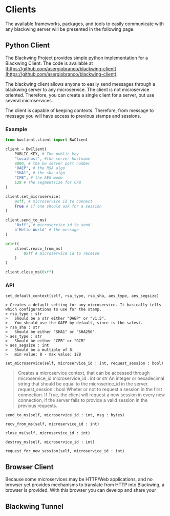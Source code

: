 # Clients

The available frameworks, packages, and tools to easily communicate with any blackwing server will be presented in the following page. 

## Python Client

The Blackwing Project provides simple python implementation for a Blackwing Client. The code is available at [https://github.com/asergiobranco/blackwing-client](https://github.com/asergiobranco/blackwing-client).

The blackwing client allows anyone to easily send messages through a blackwing server to any microservice.
The client is not microservice oriented. Therefore, you can create a single client for a server, but use several microservices.

The client is capable of keeping contexts. Therefore, from message to message you will have access to previous stamps and sessions.



### Example

```python
from bwclient.client import BwClient

client = BwClient(
    PUBLIC_KEY, # The public key
    "localhost", #the server hostname 
    8000, # the bw server port number
    "OAEP", # the RSA algo
    "SHA1", # the sha algo 
    "CFB", # the AES mode
    128 # The segmentsize for CFB
)

client.set_microservice(
    0xff, # microservice id to connect
    True # if one should ask for a session
) 

client.send_to_ms(
    '0xff', # microservice id to send
    b'Hello World' # the message
)

print(
    client.reacv_from_ms(
        0xff # microservice id to receive
    )
)

client.close_ms(0xff)
```

### API

`set_default_context(self, rsa_type, rsa_sha, aes_type, aes_segsize)`

    > Creates a default setting for any microservice. It basically tells which configurations to use for the stamp.
    > rsa_type : str
    >   Should be a str either "OAEP" or "v1.5". 
    >   You should use the OAEP by default, since is the safest.
    > rsa_sha : str
    >   Should be either "SHA1" or "SHA256".
    > aes_type : str
    >   Should be either "CFB" or "GCM"
    > aes_segsize : int
    >   Should be a multiple of 8. 
    >   min value: 8 - max value: 128

`set_microservice(self, microservice_id : int, request_session : bool)`

> Creates a microservice context, that can be accessed through microservice_id
> microservice_id : int or str
>   An integer or hexadecimal string that should be equal to the microserice_id in the server.
> request_session : bool
>   Wheter or not to request a session in the first connection. 
>   If True, the client will request a new session in every new connection, if the server fails to provide a valid session in the previous requests.

`send_to_ms(self, microservice_id : int, msg : bytes)`

`recv_from_ms(self, microservice_id : int)`

`close_ms(self, microservice_id : int)`

`destroy_ms(self, microservice_id : int)`

`request_for_new_session(self, microservice_id : int)`

## Browser Client

Because some microservices may be HTTP/Web applications, and no browser yet provides mechanisms to translate from HTTP into Blackwing, a browser is provided.
With this browser you can develop and share your 

## Blackwing Tunnel